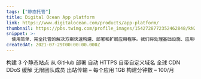 ```yaml
---
tags: ["静态托管"]
title: Digital Ocean App platform
link: https://www.digitalocean.com/products/app-platform/
thumbnail: https://pbs.twimg.com/profile_images/1542728772352462848/kNZnYAM2_400x400.png
snippet: >-
  使用简单、完全托管的解决方案快速构建、部署和扩展应用程序。我们将处理基础设施、应用程序运行时和依赖项，以便您只需单击几下即可将代码推送到生产环境。
createdAt: 2021-07-29T00:00:00.000Z
---
```

构建 3 个静态站点
从 GitHub 部署
自动 HTTPS
自带自定义域名
全球 CDN
DDoS 缓解
无限团队成员
出站传输 – 每个应用 1GB
构建分钟数 – 100/月